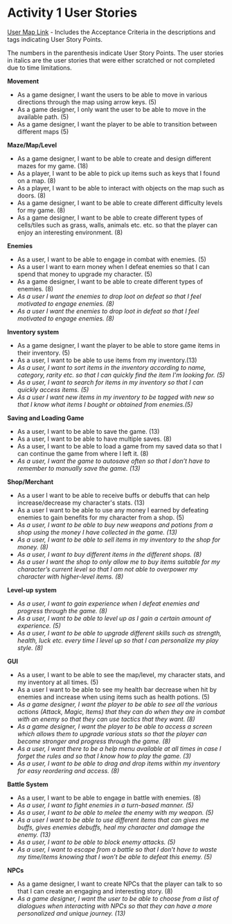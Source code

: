 # Activity 1 User Stories

[User Map Link](https://miro.com/welcomeonboard/VVJCY2RIQXB6VFFFVGNsYXFMQjZVaGJXTzc5dDA1R0NIS1NXS21VWGNmMUN3b3BVcE1DUHB5N29rOEh3anNxTXwzNDU4NzY0NTMyOTIyMTg0NjA1fDI=?share_link_id=298886608012) - Includes the Acceptance Criteria in the descriptions and tags indicating User Story Points.

The numbers in the parenthesis indicate User Story Points.
The user stories in italics are the user stories that were either scratched or not completed due to time limitations.

**Movement**
- As a game designer, I want the users to be able to move in various directions through the map using arrow keys. (5)
- As a game designer, I only want the user to be able to move in the available path. (5)
- As a game designer, I want the player to be able to transition between different maps (5)

**Maze/Map/Level**
- As a game designer, I want to be able to create and design different mazes for my game. (18)
- As a player, I want to be able to pick up items such as keys that I found on a map. (8)
- As a player, I want to be able to interact with objects on the map such as doors. (8)
- As a game designer, I want to be able to create different difficulty levels for my game. (8)
- As a game designer, I want to be able to create different types of cells/tiles such as grass, walls, animals etc. etc. so that the player can enjoy an interesting environment. (8)

**Enemies**
- As a user, I want to be able to engage in combat with enemies. (5)
- As a user I want to earn money when I defeat enemies so that I can spend that money to upgrade my character. (5)
- As a game designer, I want to be able to create different types of enemies. (8)
- *As a user I want the enemies to drop loot on defeat so that I feel motivated to engage enemies. (8)*
- *As a user I want the enemies to drop loot in defeat so that I feel motivated to engage enemies. (8)*

**Inventory system**
- As a game designer, I want the player to be able to store game items in their inventory. (5)
- As a user, I want to be able to use items from my inventory.(13)
- *As a user, I want to sort items in the inventory according to name, category, rarity etc. so that I can quickly find the item I'm looking for. (5)*
- *As a user, I want to search for items in my inventory so that I can quickly access items. (5)*
- *As a user I want new items in my inventory to be tagged with new so that I know what items I bought or obtained from enemies.(5)*

**Saving and Loading Game**
- As a user, I want to be able to save the game. (13)
- As a user, I want to be able to have multiple saves. (8)
- As a user, I want to be able to load a game from my saved data so that I can continue the game from where I left it. (8)
- *As a user, I want the game to autosave often so that I don’t have to remember to manually save the game. (13)*

**Shop/Merchant**
- As a user I want to be able to receive buffs or debuffs that can help increase/decrease my character's stats. (13)
- As a user I want to be able to use any money I earned by defeating enemies to gain benefits for my character from a shop. (5)
- *As a user, I want to be able to buy new weapons and potions from a shop using the money I have collected in the game. (13)*
- *As a user, I want to be able to sell items in my inventory to the shop for money. (8)*
- *As a user, I want to buy different items in the different shops. (8)*
- *As a user I want the shop to only allow me to buy items suitable for my character’s current level so that I am not able to overpower my character with higher-level items. (8)*

**Level-up system**
- *As a user, I want to gain experience when I defeat enemies and progress through the game. (8)*
- *As a user, I want to be able to level up as I gain a certain amount of experience. (5)*
- *As a user, I want to be able to upgrade different skills such as strength, health, luck etc. every time I level up so that I can personalize my play style. (8)*

**GUI**
- As a user, I want to be able to see the map/level, my character stats, and my inventory at all times. (5)
- As a user I want to be able to see my health bar decrease when hit by enemies and increase when using items such as health potions. (5)
- *As a game designer, I want the player to be able to see all the various actions (Attack, Magic, Items) that they can do when they are in combat with an enemy so that they can use tactics that they want. (8)*
- *As a game designer, I want the player to be able to access a screen which allows them to upgrade various stats so that the player can become stronger and progress through the game. (8)*
- *As a user, I want there to be a help menu available at all times in case I forget the rules and so that I know how to play the game. (3)*
- *As a user, I want to be able to drag and drop items within my inventory for easy reordering and access. (8)*

**Battle System**
- As a user, I want to be able to engage in battle with enemies. (8)
- *As a user, I want to fight enemies in a turn-based manner. (5)*
- *As a user, I want to be able to melee the enemy with my weapon. (5)*
- *As a user I want to be able to use different items that can gives me buffs, gives enemies debuffs, heal my character and damage the enemy. (13)*
- *As a user, I want to be able to block enemy attacks. (5)*
- *As a user, I want to escape from a battle so that I don’t have to waste my time/items knowing that I won’t be able to defeat this enemy. (5)*

**NPCs**
- As a game designer, I want to create NPCs that the player can talk to so that I can create an engaging and interesting story. (8)
- *As a game designer, I want the user to be able to choose from a list of dialogues when interacting with NPCs so that they can have a more personalized and unique journey. (13)*